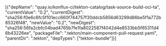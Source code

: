 [{"depName": "quay.io/konflux-ci/tekton-catalog/task-source-build-oci-ta", "currentValue": "0.2", "currentDigest": "sha256:f0e6c6fc5f101ecc660f744757f30ddcb5856d63299d86be5f1a772b85326f48", "newValue": "0.2", "newDigest": "sha256:56fa2cbfc04bad4765b7fe1fa8022587f4042d4e8533bb5f65311d46b43226ee", "packageFile": ".tekton/main-component-pull-request.yaml", "parentDir": ".tekton", "depTypes": ["tekton-bundle"]}]